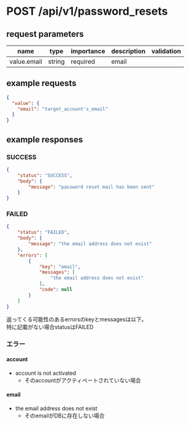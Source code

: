 # POST /api/v1/password_resets
## request parameters
| name | type | importance | description | validation | 
| ---- | ---- | ---------- | ----------- | ---------- | 
| value.email | string | required | email |            | 
## example requests
```json
{
  "value": {
    "email": "target_account's_email"
  }
}
```
## example responses
### SUCCESS
```json
{
    "status": "SUCCESS",
    "body": {
        "message": "password reset mail has been sent"
    }
}
```
### FAILED
```json
{
    "status": "FAILED",
    "body": {
        "message": "the email address does not exist"
    },
    "errors": [
        {
            "key": "email",
            "messages": [
                "the email address does not exist"
            ],
            "code": null
        }
    ]
}
```
返ってくる可能性のあるerrorsのkeyとmessagesは以下。  
特に記載がない場合statusはFAILED
### エラー
#### account
- account is not activated
  - そのaccountがアクティベートされていない場合
#### email
- the email address does not exist
  - そのemailがDBに存在しない場合
